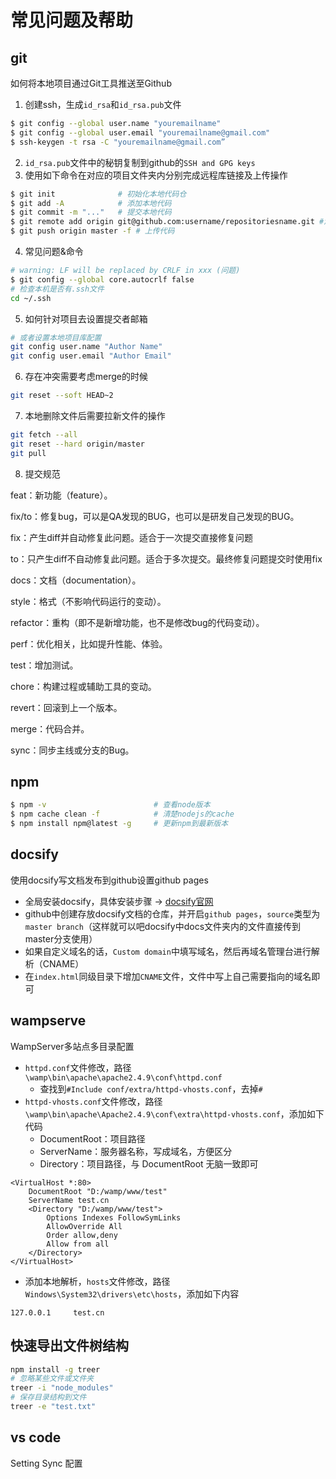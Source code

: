 # 常见问题及帮助

## git

如何将本地项目通过Git工具推送至Github
1. 创建ssh，生成`id_rsa`和`id_rsa.pub`文件
``` sh
$ git config --global user.name "youremailname"
$ git config --global user.email "youremailname@gmail.com"
$ ssh-keygen -t rsa -C "youremailname@gmail.com”
```
2. `id_rsa.pub`文件中的秘钥复制到github的`SSH and GPG keys`
3. 使用如下命令在对应的项目文件夹内分别完成远程库链接及上传操作
``` sh
$ git init              # 初始化本地代码仓
$ git add -A            # 添加本地代码
$ git commit -m "..."   # 提交本地代码
$ git remote add origin git@github.com:username/repositoriesname.git #添加远程版本库
$ git push origin master -f # 上传代码
```
4. 常见问题&命令 
``` sh
# warning: LF will be replaced by CRLF in xxx (问题)
$ git config --global core.autocrlf false
# 检查本机是否有.ssh文件
cd ~/.ssh
```
5. 如何针对项目去设置提交者邮箱
``` sh
# 或者设置本地项目库配置
git config user.name "Author Name"
git config user.email "Author Email"
```
6. 存在冲突需要考虑merge的时候
``` sh
git reset --soft HEAD~2
```
7. 本地删除文件后需要拉新文件的操作
``` sh
git fetch --all
git reset --hard origin/master
git pull
```
8. 提交规范

feat：新功能（feature）。

fix/to：修复bug，可以是QA发现的BUG，也可以是研发自己发现的BUG。

fix：产生diff并自动修复此问题。适合于一次提交直接修复问题

to：只产生diff不自动修复此问题。适合于多次提交。最终修复问题提交时使用fix

docs：文档（documentation）。

style：格式（不影响代码运行的变动）。

refactor：重构（即不是新增功能，也不是修改bug的代码变动）。

perf：优化相关，比如提升性能、体验。

test：增加测试。

chore：构建过程或辅助工具的变动。

revert：回滚到上一个版本。

merge：代码合并。

sync：同步主线或分支的Bug。

## npm 

``` sh
$ npm -v                        # 查看node版本
$ npm cache clean -f            # 清楚nodejs的cache
$ npm install npm@latest -g     # 更新npm到最新版本
```

## docsify
使用docsify写文档发布到github设置github pages
- 全局安装docsify，具体安装步骤 -> [docsify官网](https://docsify.js.org/#/zh-cn/quickstart)
- github中创建存放docsify文档的仓库，并开启`github pages`，`source`类型为`master branch`（这样就可以吧docsify中docs文件夹内的文件直接传到master分支使用）
- 如果自定义域名的话，`Custom domain`中填写域名，然后再域名管理台进行解析（CNAME）
- 在`index.html`同级目录下增加`CNAME`文件，文件中写上自己需要指向的域名即可

## wampserve
WampServer多站点多目录配置

- `httpd.conf`文件修改，路径`\wamp\bin\apache\apache2.4.9\conf\httpd.conf`
  - 查找到`#Include conf/extra/httpd-vhosts.conf`，去掉`#`
- `httpd-vhosts.conf`文件修改，路径`\wamp\bin\apache\Apache2.4.9\conf\extra\httpd-vhosts.conf`，添加如下代码
  - DocumentRoot：项目路径
  - ServerName：服务器名称，写成域名，方便区分
  - Directory：项目路径，与 DocumentRoot 无脑一致即可

```
<VirtualHost *:80>   
    DocumentRoot "D:/wamp/www/test"   
    ServerName test.cn   
    <Directory "D:/wamp/www/test">
        Options Indexes FollowSymLinks
        AllowOverride All
        Order allow,deny
        Allow from all
    </Directory>
</VirtualHost>
```

- 添加本地解析，`hosts`文件修改，路径`Windows\System32\drivers\etc\hosts`，添加如下内容

```
127.0.0.1     test.cn
```

## 快速导出文件树结构

``` sh
npm install -g treer
# 忽略某些文件或文件夹
treer -i "node_modules"
# 保存目录结构到文件
treer -e "test.txt"
```

## vs code

Setting Sync 配置